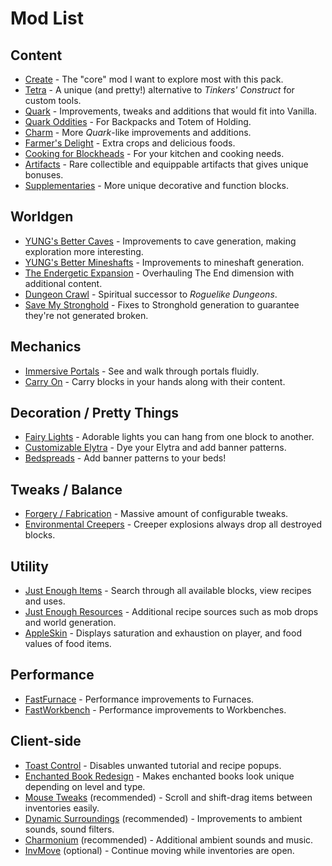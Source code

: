 # Mod List

## Content
- [Create](https://www.curseforge.com/minecraft/mc-mods/create) - The "core" mod I want to explore most with this pack.
- [Tetra](https://www.curseforge.com/minecraft/mc-mods/tetra) - A unique (and pretty!) alternative to *Tinkers' Construct* for custom tools.
- [Quark](https://www.curseforge.com/minecraft/mc-mods/quark) - Improvements, tweaks and additions that would fit into Vanilla.
- [Quark Oddities](https://www.curseforge.com/minecraft/mc-mods/quark-oddities) - For Backpacks and Totem of Holding.
- [Charm](https://www.curseforge.com/minecraft/mc-mods/charm-reforged) - More *Quark*-like improvements and additions.
- [Farmer's Delight](https://www.curseforge.com/minecraft/mc-mods/farmers-delight) - Extra crops and delicious foods.
- [Cooking for Blockheads](https://www.curseforge.com/minecraft/mc-mods/cooking-for-blockheads) - For your kitchen and cooking needs.
- [Artifacts](https://www.curseforge.com/minecraft/mc-mods/artifacts) - Rare collectible and equippable artifacts that gives unique bonuses.
- [Supplementaries](https://www.curseforge.com/minecraft/mc-mods/supplementaries) - More unique decorative and function blocks.

## Worldgen
- [YUNG's Better Caves](https://www.curseforge.com/minecraft/mc-mods/yungs-better-caves) - Improvements to cave generation, making exploration more interesting.
- [YUNG's Better Mineshafts](https://www.curseforge.com/minecraft/mc-mods/yungs-better-mineshafts-forge) - Improvements to mineshaft generation.
- [The Endergetic Expansion](https://www.curseforge.com/minecraft/mc-mods/endergetic) - Overhauling The End dimension with additional content.
- [Dungeon Crawl](https://www.curseforge.com/minecraft/mc-mods/dungeon-crawl) - Spiritual successor to *Roguelike Dungeons*.
- [Save My Stronghold](https://www.curseforge.com/minecraft/mc-mods/save-my-stronghold) - Fixes to Stronghold generation to guarantee they're not generated broken.

## Mechanics
- [Immersive Portals](https://www.curseforge.com/minecraft/mc-mods/immersive-portals-for-forge) - See and walk through portals fluidly.
- [Carry On](https://www.curseforge.com/minecraft/mc-mods/carry-on) - Carry blocks in your hands along with their content.

## Decoration / Pretty Things
- [Fairy Lights](https://www.curseforge.com/minecraft/mc-mods/fairy-lights) - Adorable lights you can hang from one block to another.
- [Customizable Elytra](https://www.curseforge.com/minecraft/mc-mods/customizable-elytra) - Dye your Elytra and add banner patterns.
- [Bedspreads](https://www.curseforge.com/minecraft/mc-mods/bedspreads) - Add banner patterns to your beds!

## Tweaks / Balance
- [Forgery / Fabrication](https://www.curseforge.com/minecraft/mc-mods/forgery) - Massive amount of configurable tweaks.
- [Environmental Creepers](https://www.curseforge.com/minecraft/mc-mods/environmental-creepers) - Creeper explosions always drop all destroyed blocks.

## Utility
- [Just Enough Items](https://www.curseforge.com/minecraft/mc-mods/jei) - Search through all available blocks, view recipes and uses.
- [Just Enough Resources](https://www.curseforge.com/minecraft/mc-mods/just-enough-resources-jer) - Additional recipe sources such as mob drops and world generation.
- [AppleSkin](https://www.curseforge.com/minecraft/mc-mods/appleskin) - Displays saturation and exhaustion on player, and food values of food items.

## Performance
- [FastFurnace](https://www.curseforge.com/minecraft/mc-mods/fastfurnace) - Performance improvements to Furnaces.
- [FastWorkbench](https://www.curseforge.com/minecraft/mc-mods/fastworkbench) - Performance improvements to Workbenches.

## Client-side
- [Toast Control](https://www.curseforge.com/minecraft/mc-mods/toast-control) - Disables unwanted tutorial and recipe popups.
- [Enchanted Book Redesign](https://www.curseforge.com/minecraft/mc-mods/enchanted-book-redesign) - Makes enchanted books look unique depending on level and type.
- [Mouse Tweaks](https://www.curseforge.com/minecraft/mc-mods/mouse-tweaks) (recommended) - Scroll and shift-drag items between inventories easily.
- [Dynamic Surroundings](https://www.curseforge.com/minecraft/mc-mods/dynamic-surroundings) (recommended) - Improvements to ambient sounds, sound filters.
- [Charmonium](https://www.curseforge.com/minecraft/mc-mods/charmonium-reforged) (recommended) - Additional ambient sounds and music.
- [InvMove](https://www.curseforge.com/minecraft/mc-mods/invmove) (optional) - Continue moving while inventories are open.
